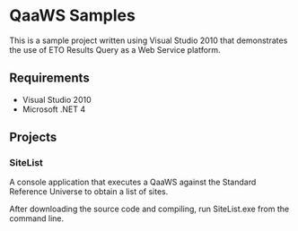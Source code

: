 QaaWS Samples
=============

This is a sample project written using Visual Studio 2010 that demonstrates the use of ETO Results Query as a Web Service platform.

Requirements
-------------

* Visual Studio 2010
* Microsoft .NET 4

Projects
-------------

### SiteList

A console application that executes a QaaWS against the Standard Reference Universe to obtain a list of sites.

After downloading the source code and compiling, run SiteList.exe from the command line.